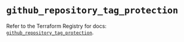 # `github_repository_tag_protection`

Refer to the Terraform Registry for docs: [`github_repository_tag_protection`](https://registry.terraform.io/providers/integrations/github/6.2.0/docs/resources/repository_tag_protection).
